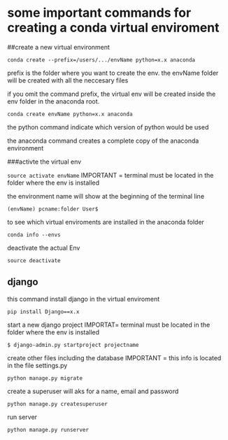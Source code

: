 # some important commands for creating a conda virtual enviroment

##create a new virtual environment

`conda create --prefix=/users/.../envName python=x.x anaconda`

prefix is the folder where you want to create the env. the envName folder will be created with all the neccesary files

if you omit the command prefix, the virtual env will be created inside the env folder in the anaconda root.

`conda create envName python=x.x anaconda`

the python command indicate which version of python would be used 

the anaconda command creates a complete copy of the anaconda environment

###activte the virtual env

`source activate envName`
IMPORTANT = terminal must be located in the folder where the env is installed

the environment name will show at the beginning of the terminal line

`(envName) pcname:folder User$`

to see which virtual enviroments are installed in the anaconda folder

`conda info --envs`

deactivate the actual Env

`source deactivate`


## django

this command install django in the virtual enviroment

`pip install Django==x.x`

start a new django project
IMPORTAT= terminal must be located in the folder where the env is installed

`$ django-admin.py startproject projectname`

create other files including the database
IMPORTANT = this info is located in the file settings.py

`python manage.py migrate`

create a superuser
will aks for a name, email and password

`python manage.py createsuperuser`

run server

`python manage.py runserver`




